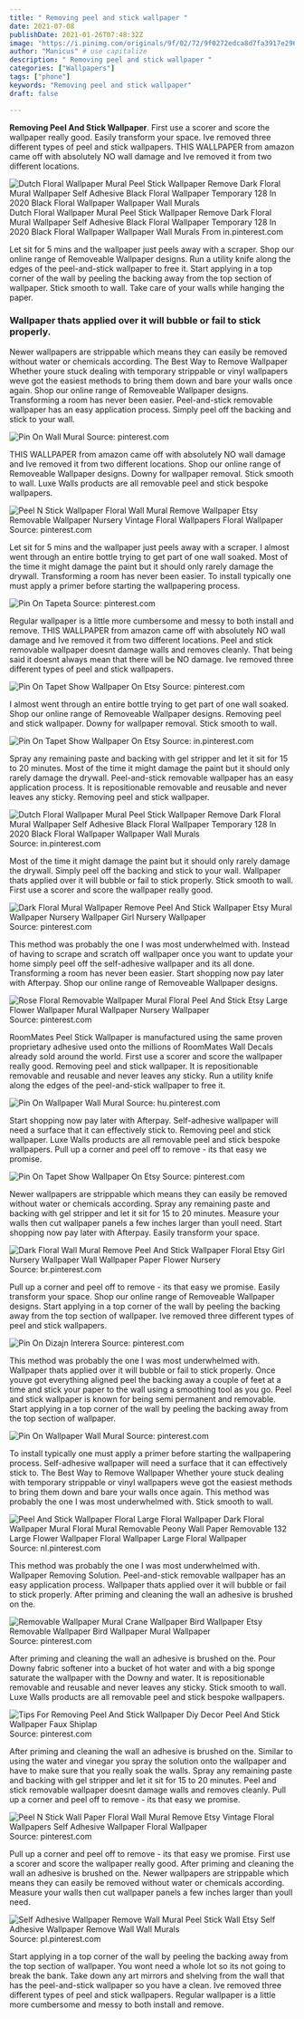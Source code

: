 ```yaml
---
title: " Removing peel and stick wallpaper "
date: 2021-07-08
publishDate: 2021-01-26T07:48:32Z
image: "https://i.pinimg.com/originals/9f/02/72/9f0272edca8d7fa3917e2969fb151c45.jpg"
author: "Manicus" # use capitalize
description: " Removing peel and stick wallpaper "
categories: ["Wallpapers"]
tags: ["phone"]
keywords: "Removing peel and stick wallpaper"
draft: false

---
```



**Removing Peel And Stick Wallpaper**. First use a scorer and score the wallpaper really good. Easily transform your space. Ive removed three different types of peel and stick wallpapers. THIS WALLPAPER from amazon came off with absolutely NO wall damage and Ive removed it from two different locations.

![Dutch Floral Wallpaper Mural Peel Stick Wallpaper Remove Dark Floral Mural Wallpaper Self Adhesive Black Floral Wallpaper Temporary 128 In 2020 Black Floral Wallpaper Wallpaper Wall Murals](https://i.pinimg.com/736x/cf/f0/fa/cff0fa1cfd502ee8d79ca5a04268f125.jpg "Dutch Floral Wallpaper Mural Peel Stick Wallpaper Remove Dark Floral Mural Wallpaper Self Adhesive Black Floral Wallpaper Temporary 128 In 2020 Black Floral Wallpaper Wallpaper Wall Murals")
Dutch Floral Wallpaper Mural Peel Stick Wallpaper Remove Dark Floral Mural Wallpaper Self Adhesive Black Floral Wallpaper Temporary 128 In 2020 Black Floral Wallpaper Wallpaper Wall Murals From in.pinterest.com


Let sit for 5 mins and the wallpaper just peels away with a scraper. Shop our online range of Removeable Wallpaper designs. Run a utility knife along the edges of the peel-and-stick wallpaper to free it. Start applying in a top corner of the wall by peeling the backing away from the top section of wallpaper. Stick smooth to wall. Take care of your walls while hanging the paper.

### Wallpaper thats applied over it will bubble or fail to stick properly.

Newer wallpapers are strippable which means they can easily be removed without water or chemicals according. The Best Way to Remove Wallpaper Whether youre stuck dealing with temporary strippable or vinyl wallpapers weve got the easiest methods to bring them down and bare your walls once again. Shop our online range of Removeable Wallpaper designs. Transforming a room has never been easier. Peel-and-stick removable wallpaper has an easy application process. Simply peel off the backing and stick to your wall.


![Pin On Wall Mural](https://i.pinimg.com/originals/0c/76/26/0c76265f520302bfba7148c55ff083aa.jpg "Pin On Wall Mural")
Source: pinterest.com

THIS WALLPAPER from amazon came off with absolutely NO wall damage and Ive removed it from two different locations. Shop our online range of Removeable Wallpaper designs. Downy for wallpaper removal. Stick smooth to wall. Luxe Walls products are all removable peel and stick bespoke wallpapers.

![Peel N Stick Wallpaper Floral Wall Mural Remove Wallpaper Etsy Removable Wallpaper Nursery Vintage Floral Wallpapers Floral Wallpaper](https://i.pinimg.com/originals/0d/2a/05/0d2a055cb743ca4103b1699c64946d4a.jpg "Peel N Stick Wallpaper Floral Wall Mural Remove Wallpaper Etsy Removable Wallpaper Nursery Vintage Floral Wallpapers Floral Wallpaper")
Source: pinterest.com

Let sit for 5 mins and the wallpaper just peels away with a scraper. I almost went through an entire bottle trying to get part of one wall soaked. Most of the time it might damage the paint but it should only rarely damage the drywall. Transforming a room has never been easier. To install typically one must apply a primer before starting the wallpapering process.

![Pin On Tapeta](https://i.pinimg.com/originals/04/31/99/043199c7a653eddaf81afb72a177971e.jpg "Pin On Tapeta")
Source: pinterest.com

Regular wallpaper is a little more cumbersome and messy to both install and remove. THIS WALLPAPER from amazon came off with absolutely NO wall damage and Ive removed it from two different locations. Peel and stick removable wallpaper doesnt damage walls and removes cleanly. That being said it doesnt always mean that there will be NO damage. Ive removed three different types of peel and stick wallpapers.

![Pin On Tapet Show Wallpaper On Etsy](https://i.pinimg.com/originals/22/6c/8d/226c8d38c6844c503e8dd2d6d658fe01.jpg "Pin On Tapet Show Wallpaper On Etsy")
Source: pinterest.com

I almost went through an entire bottle trying to get part of one wall soaked. Shop our online range of Removeable Wallpaper designs. Removing peel and stick wallpaper. Downy for wallpaper removal. Stick smooth to wall.

![Pin On Tapet Show Wallpaper On Etsy](https://i.pinimg.com/originals/92/2a/74/922a74035506c855791ef5910c66e58a.jpg "Pin On Tapet Show Wallpaper On Etsy")
Source: in.pinterest.com

Spray any remaining paste and backing with gel stripper and let it sit for 15 to 20 minutes. Most of the time it might damage the paint but it should only rarely damage the drywall. Peel-and-stick removable wallpaper has an easy application process. It is repositionable removable and reusable and never leaves any sticky. Removing peel and stick wallpaper.

![Dutch Floral Wallpaper Mural Peel Stick Wallpaper Remove Dark Floral Mural Wallpaper Self Adhesive Black Floral Wallpaper Temporary 128 In 2020 Black Floral Wallpaper Wallpaper Wall Murals](https://i.pinimg.com/736x/cf/f0/fa/cff0fa1cfd502ee8d79ca5a04268f125.jpg "Dutch Floral Wallpaper Mural Peel Stick Wallpaper Remove Dark Floral Mural Wallpaper Self Adhesive Black Floral Wallpaper Temporary 128 In 2020 Black Floral Wallpaper Wallpaper Wall Murals")
Source: in.pinterest.com

Most of the time it might damage the paint but it should only rarely damage the drywall. Simply peel off the backing and stick to your wall. Wallpaper thats applied over it will bubble or fail to stick properly. Stick smooth to wall. First use a scorer and score the wallpaper really good.

![Dark Floral Mural Wallpaper Remove Peel And Stick Wallpaper Etsy Mural Wallpaper Nursery Wallpaper Girl Nursery Wallpaper](https://i.pinimg.com/originals/62/22/a3/6222a3a7d63bbbfa33ca4436b6084c0e.jpg "Dark Floral Mural Wallpaper Remove Peel And Stick Wallpaper Etsy Mural Wallpaper Nursery Wallpaper Girl Nursery Wallpaper")
Source: pinterest.com

This method was probably the one I was most underwhelmed with. Instead of having to scrape and scratch off wallpaper once you want to update your home simply peel off the self-adhesive wallpaper and its all done. Transforming a room has never been easier. Start shopping now pay later with Afterpay. Shop our online range of Removeable Wallpaper designs.

![Rose Floral Removable Wallpaper Mural Floral Peel And Stick Etsy Large Flower Wallpaper Mural Wallpaper Nursery Wallpaper](https://i.pinimg.com/736x/15/a7/73/15a773cf01fa685d498f7bf96b3d2a61.jpg "Rose Floral Removable Wallpaper Mural Floral Peel And Stick Etsy Large Flower Wallpaper Mural Wallpaper Nursery Wallpaper")
Source: pinterest.com

RoomMates Peel Stick Wallpaper is manufactured using the same proven proprietary adhesive used onto the millions of RoomMates Wall Decals already sold around the world. First use a scorer and score the wallpaper really good. Removing peel and stick wallpaper. It is repositionable removable and reusable and never leaves any sticky. Run a utility knife along the edges of the peel-and-stick wallpaper to free it.

![Pin On Wallpaper Wall Mural](https://i.pinimg.com/736x/c0/bd/89/c0bd89faa3ed2e04a0c9160819386382.jpg "Pin On Wallpaper Wall Mural")
Source: hu.pinterest.com

Start shopping now pay later with Afterpay. Self-adhesive wallpaper will need a surface that it can effectively stick to. Removing peel and stick wallpaper. Luxe Walls products are all removable peel and stick bespoke wallpapers. Pull up a corner and peel off to remove - its that easy we promise.

![Pin On Tapet Show Wallpaper On Etsy](https://i.pinimg.com/736x/8b/1b/f6/8b1bf662503b9566aeb6def8899b8991.jpg "Pin On Tapet Show Wallpaper On Etsy")
Source: pinterest.com

Newer wallpapers are strippable which means they can easily be removed without water or chemicals according. Spray any remaining paste and backing with gel stripper and let it sit for 15 to 20 minutes. Measure your walls then cut wallpaper panels a few inches larger than youll need. Start shopping now pay later with Afterpay. Easily transform your space.

![Dark Floral Wall Mural Remove Peel And Stick Wallpaper Floral Etsy Girl Nursery Wallpaper Wall Wallpaper Paper Flower Nursery](https://i.pinimg.com/736x/70/09/af/7009af530a92ccc0f5edc543e30732e4.jpg "Dark Floral Wall Mural Remove Peel And Stick Wallpaper Floral Etsy Girl Nursery Wallpaper Wall Wallpaper Paper Flower Nursery")
Source: br.pinterest.com

Pull up a corner and peel off to remove - its that easy we promise. Easily transform your space. Shop our online range of Removeable Wallpaper designs. Start applying in a top corner of the wall by peeling the backing away from the top section of wallpaper. Ive removed three different types of peel and stick wallpapers.

![Pin On Dizajn Interera](https://i.pinimg.com/originals/b6/3d/74/b63d74d1e7a0eca38e83a69aad728a3b.jpg "Pin On Dizajn Interera")
Source: pinterest.com

This method was probably the one I was most underwhelmed with. Wallpaper thats applied over it will bubble or fail to stick properly. Once youve got everything aligned peel the backing away a couple of feet at a time and stick your paper to the wall using a smoothing tool as you go. Peel and stick wallpaper is known for being semi permanent and removable. Start applying in a top corner of the wall by peeling the backing away from the top section of wallpaper.

![Pin On Wallpaper Wall Mural](https://i.pinimg.com/originals/1d/79/39/1d7939dd349c5eee7b6914da65770119.jpg "Pin On Wallpaper Wall Mural")
Source: pinterest.com

To install typically one must apply a primer before starting the wallpapering process. Self-adhesive wallpaper will need a surface that it can effectively stick to. The Best Way to Remove Wallpaper Whether youre stuck dealing with temporary strippable or vinyl wallpapers weve got the easiest methods to bring them down and bare your walls once again. This method was probably the one I was most underwhelmed with. Stick smooth to wall.

![Peel And Stick Wallpaper Floral Large Floral Wallpaper Dark Floral Wallpaper Mural Floral Mural Removable Peony Wall Paper Removable 132 Large Flower Wallpaper Floral Wallpaper Large Floral Wallpaper](https://i.pinimg.com/564x/e1/63/6c/e1636c71800fdb8d791a8d4f7a3957db.jpg "Peel And Stick Wallpaper Floral Large Floral Wallpaper Dark Floral Wallpaper Mural Floral Mural Removable Peony Wall Paper Removable 132 Large Flower Wallpaper Floral Wallpaper Large Floral Wallpaper")
Source: nl.pinterest.com

This method was probably the one I was most underwhelmed with. Wallpaper Removing Solution. Peel-and-stick removable wallpaper has an easy application process. Wallpaper thats applied over it will bubble or fail to stick properly. After priming and cleaning the wall an adhesive is brushed on the.

![Removable Wallpaper Mural Crane Wallpaper Bird Wallpaper Etsy Removable Wallpaper Bird Wallpaper Mural Wallpaper](https://i.pinimg.com/736x/1a/36/f3/1a36f33edd7a1b1d218274a1d0b73adc.jpg "Removable Wallpaper Mural Crane Wallpaper Bird Wallpaper Etsy Removable Wallpaper Bird Wallpaper Mural Wallpaper")
Source: pinterest.com

After priming and cleaning the wall an adhesive is brushed on the. Pour Downy fabric softener into a bucket of hot water and with a big sponge saturate the wallpaper with the Downy and water. It is repositionable removable and reusable and never leaves any sticky. Stick smooth to wall. Luxe Walls products are all removable peel and stick bespoke wallpapers.

![Tips For Removing Peel And Stick Wallpaper Diy Decor Peel And Stick Wallpaper Faux Shiplap](https://i.pinimg.com/originals/84/63/f1/8463f139c9f9a29e6cbe309c747fae3a.jpg "Tips For Removing Peel And Stick Wallpaper Diy Decor Peel And Stick Wallpaper Faux Shiplap")
Source: pinterest.com

After priming and cleaning the wall an adhesive is brushed on the. Similar to using the water and vinegar you spray the solution onto the wallpaper and have to make sure that you really soak the walls. Spray any remaining paste and backing with gel stripper and let it sit for 15 to 20 minutes. Peel and stick removable wallpaper doesnt damage walls and removes cleanly. Pull up a corner and peel off to remove - its that easy we promise.

![Peel N Stick Wall Paper Floral Wall Mural Remove Etsy Vintage Floral Wallpapers Self Adhesive Wallpaper Floral Wallpaper](https://i.pinimg.com/originals/7f/f7/84/7ff784c930dcb6da8a96bcaacf9761bb.jpg "Peel N Stick Wall Paper Floral Wall Mural Remove Etsy Vintage Floral Wallpapers Self Adhesive Wallpaper Floral Wallpaper")
Source: pinterest.com

Pull up a corner and peel off to remove - its that easy we promise. First use a scorer and score the wallpaper really good. After priming and cleaning the wall an adhesive is brushed on the. Newer wallpapers are strippable which means they can easily be removed without water or chemicals according. Measure your walls then cut wallpaper panels a few inches larger than youll need.

![Self Adhesive Wallpaper Remove Wall Mural Peel Stick Wall Etsy Self Adhesive Wallpaper Remove Wall Wall Murals](https://i.pinimg.com/originals/9f/02/72/9f0272edca8d7fa3917e2969fb151c45.jpg "Self Adhesive Wallpaper Remove Wall Mural Peel Stick Wall Etsy Self Adhesive Wallpaper Remove Wall Wall Murals")
Source: pl.pinterest.com

Start applying in a top corner of the wall by peeling the backing away from the top section of wallpaper. You wont need a whole lot so its not going to break the bank. Take down any art mirrors and shelving from the wall that has the peel-and-stick wallpaper so you have a clean. Ive removed three different types of peel and stick wallpapers. Regular wallpaper is a little more cumbersome and messy to both install and remove.

